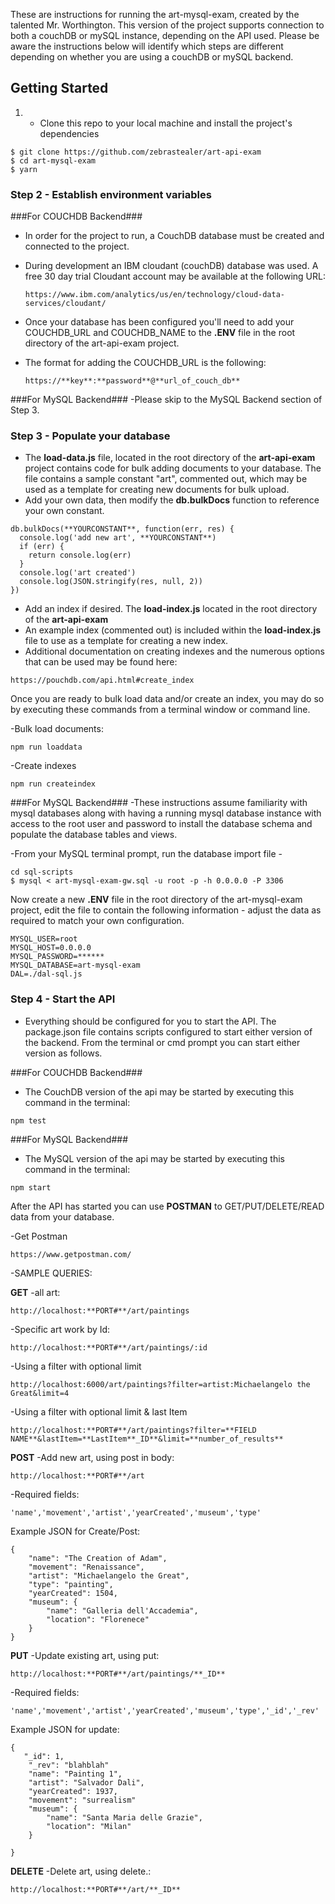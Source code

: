 These are instructions for running the art-mysql-exam, created by the talented Mr. Worthington.  This version of the project supports connection to both a couchDB or mySQL instance, depending on the API used.  Please be aware the instructions below will identify which steps are different depending on whether you are using a couchDB or mySQL backend.

## Getting Started

1.  - Clone this repo to your local machine and install the project's dependencies

  ```
  $ git clone https://github.com/zebrastealer/art-api-exam
  $ cd art-mysql-exam
  $ yarn
  ```

### Step 2 - Establish environment variables

###For COUCHDB Backend###

- In order for the project to run, a CouchDB database must be created and connected to the project.
- During development an IBM cloudant (couchDB) database was used.  A free 30 day trial Cloudant account may be available at the following URL:
  ```
  https://www.ibm.com/analytics/us/en/technology/cloud-data-services/cloudant/
    ```

- Once your database has been configured you'll need to add your COUCHDB_URL and COUCHDB_NAME to the **.ENV** file in the root directory of the art-api-exam project.

- The format for adding the COUCHDB_URL is the following:

  ```
  https://**key**:**password**@**url_of_couch_db**
  ```
###For MySQL Backend###
-Please skip to the MySQL Backend section of Step 3.

### Step 3 - Populate your database
- The **load-data.js** file, located in the root directory of the **art-api-exam** project contains code for bulk adding documents to your database.  The file contains a sample constant "art", commented out, which may be used as a template for creating new documents for bulk upload.
- Add your own data, then modify the **db.bulkDocs** function to reference your own constant.
```
db.bulkDocs(**YOURCONSTANT**, function(err, res) {
  console.log('add new art', **YOURCONSTANT**)
  if (err) {
    return console.log(err)
  }
  console.log('art created')
  console.log(JSON.stringify(res, null, 2))
})
```

- Add an index if desired.  The **load-index.js** located in the root directory of the **art-api-exam**
- An example index (commented out) is included within the **load-index.js** file to use as a template for creating a new index.
- Additional documentation on creating indexes and the numerous options that can be used may be found here:

```
https://pouchdb.com/api.html#create_index
```

Once you are ready to bulk load data and/or create an index, you may do so by executing these commands from a terminal window or command line.

-Bulk load documents:
```
npm run loaddata

```
-Create indexes
```
npm run createindex
```

###For MySQL Backend###
-These instructions assume familiarity with mysql databases along with having a running mysql database instance with access to the root user and password to install the database schema and populate the database tables and views.  

-From your MySQL terminal prompt, run the database import file -

```
cd sql-scripts
$ mysql < art-mysql-exam-gw.sql -u root -p -h 0.0.0.0 -P 3306
```
Now create a new **.ENV** file in the root directory of the art-mysql-exam project, edit the file to contain the following information - adjust the data as required to match your own configuration.

```
MYSQL_USER=root
MYSQL_HOST=0.0.0.0
MYSQL_PASSWORD=******
MYSQL_DATABASE=art-mysql-exam
DAL=./dal-sql.js

```
### Step 4 - Start the API

- Everything should be configured for you to start the API. The package.json file contains scripts configured to start either version of the backend.  From the terminal or cmd prompt you can start either version as follows.

###For COUCHDB Backend###
- The CouchDB version of the api may be started by executing this command in the terminal:
```
npm test
```

###For MySQL Backend###
- The MySQL version of the api may be started by executing this command in the terminal:
```
npm start
```

After the API has started you can use **POSTMAN** to GET/PUT/DELETE/READ data from your database.

-Get Postman
```
https://www.getpostman.com/
```
-SAMPLE QUERIES:

**GET**
-all art:
```
http://localhost:**PORT#**/art/paintings
```
-Specific art work by Id:
```
http://localhost:**PORT#**/art/paintings/:id
```
-Using a filter with optional limit

```
http://localhost:6000/art/paintings?filter=artist:Michaelangelo the Great&limit=4
```
-Using a filter with optional limit & last Item
```
http://localhost:**PORT#**/art/paintings?filter=**FIELD NAME**&lastItem=**LastItem**_ID**&limit=**number_of_results**
```
**POST**
-Add new art, using post in body:
```
http://localhost:**PORT#**/art
```
-Required fields:
```
'name','movement','artist','yearCreated','museum','type'
```

Example JSON for Create/Post:
```
{
    "name": "The Creation of Adam",
    "movement": "Renaissance",
    "artist": "Michaelangelo the Great",
    "type": "painting",
    "yearCreated": 1504,
    "museum": {
        "name": "Galleria dell'Accademia",
        "location": "Florenece"
    }
}
```
**PUT**
-Update existing art, using put:
```
http://localhost:**PORT#**/art/paintings/**_ID**
```
-Required fields:
```
'name','movement','artist','yearCreated','museum','type','_id','_rev'
```
Example JSON for update:
```
{  
   "_id": 1,
    "_rev": "blahblah"
    "name": "Painting 1",
    "artist": "Salvador Dali",
    "yearCreated": 1937,
    "movement": "surrealism"
    "museum": {
        "name": "Santa Maria delle Grazie",
        "location": "Milan"
    }

}
```
**DELETE**
-Delete art, using delete.:
```
http://localhost:**PORT#**/art/**_ID**
```
